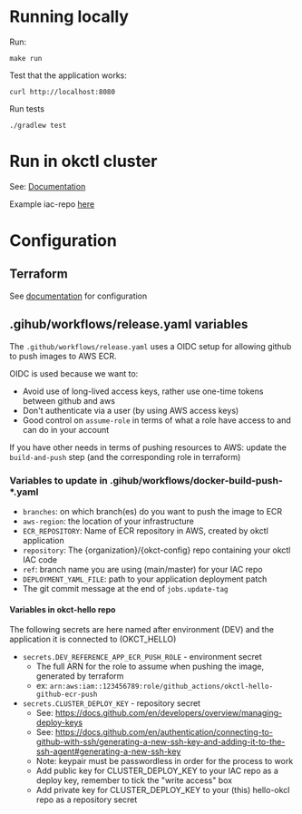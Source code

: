 # Running locally

Run:

```shell
make run
```

Test that the application works:
```shell
curl http://localhost:8080
```

Run tests
```shell
./gradlew test
```

# Run in okctl cluster

See: [Documentation](https://okctl.io/help/setup-reference-app/)

Example iac-repo [here](https://github.com/oslokommune/okctl-reference-iac)

# Configuration
## Terraform
See [documentation](tf/README.md) for configuration

## .gihub/workflows/release.yaml variables
The `.github/workflows/release.yaml` uses a OIDC setup for allowing github to push images to AWS ECR.

OIDC is used because we want to:
* Avoid use of long-lived access keys, rather use one-time tokens between github and aws
* Don't authenticate via a user (by using AWS access keys)
* Good control on `assume-role` in terms of what a role have access to and can do in your account

If you have other needs in terms of pushing resources to AWS: update the `build-and-push` step (and the corresponding role in terraform)

### Variables to update in .gihub/workflows/docker-build-push-*.yaml
* `branches`: on which branch(es) do you want to push the image to ECR
* `aws-region`: the location of your infrastructure
* `ECR_REPOSITORY`: Name of ECR repository in AWS, created by okctl application
* `repository`: The {organization}/{okct-config} repo containing your okctl IAC code
* `ref`: branch name you are using (main/master) for your IAC repo
* `DEPLOYMENT_YAML_FILE`: path to your application deployment patch
* The git commit message at the end of `jobs.update-tag`

#### Variables in okct-hello repo
The following secrets are here named after environment (DEV) and the application it is connected to (OKCT_HELLO)
* `secrets.DEV_REFERENCE_APP_ECR_PUSH_ROLE` - environment secret
    * The full ARN for the role to assume when pushing the image, generated by terraform
    * ex: `arn:aws:iam::123456789:role/github_actions/okctl-hello-github-ecr-push`
* `secrets.CLUSTER_DEPLOY_KEY` - repository secret
    * See: https://docs.github.com/en/developers/overview/managing-deploy-keys
    * See: https://docs.github.com/en/authentication/connecting-to-github-with-ssh/generating-a-new-ssh-key-and-adding-it-to-the-ssh-agent#generating-a-new-ssh-key
    * Note: keypair must be passwordless in order for the process to work
    * Add public key for CLUSTER_DEPLOY_KEY to your IAC repo as a deploy key, remember to tick the "write access" box
    * Add private key for CLUSTER_DEPLOY_KEY to your (this) hello-okcl repo as a repository secret